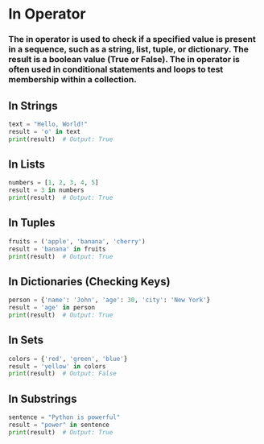 # In Operator

### The in operator is used to check if a specified value is present in a sequence, such as a string, list, tuple, or dictionary. The result is a boolean value (True or False). The in operator is often used in conditional statements and loops to test membership within a collection.

## In Strings

```py
text = "Hello, World!"
result = 'o' in text
print(result)  # Output: True
```

## In Lists

```py
numbers = [1, 2, 3, 4, 5]
result = 3 in numbers
print(result)  # Output: True
```

## In Tuples

```py
fruits = ('apple', 'banana', 'cherry')
result = 'banana' in fruits
print(result)  # Output: True
```

## In Dictionaries (Checking Keys)

```py
person = {'name': 'John', 'age': 30, 'city': 'New York'}
result = 'age' in person
print(result)  # Output: True

```

## In Sets

```py
colors = {'red', 'green', 'blue'}
result = 'yellow' in colors
print(result)  # Output: False
```

## In Substrings

```py
sentence = "Python is powerful"
result = "power" in sentence
print(result)  # Output: True
```
